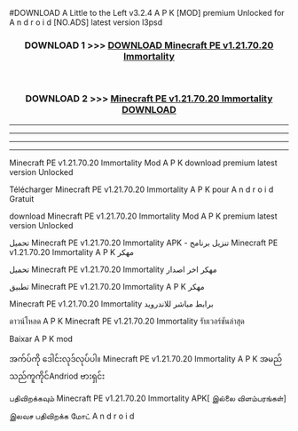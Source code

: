 #DOWNLOAD A Little to the Left v3.2.4 A P K [MOD] premium Unlocked for A n d r o i d [NO.ADS] latest version l3psd 



<div align="center">

<h3>DOWNLOAD 1 >>> <a href="https://getmod1.web.app/?judule=Btd Battles">DOWNLOAD Minecraft PE v1.21.70.20 Immortality</a></h3><br>

<h3>DOWNLOAD 2 >>> <a href="https://getmod1.web.app/?judule=Btd Battles">Minecraft PE v1.21.70.20 Immortality DOWNLOAD </a></h3>

</div>


----------------------------------------------------------

----------------------------------------------------------

----------------------------------------------------------

----------------------------------------------------------


Minecraft PE v1.21.70.20 Immortality Mod A P K download premium latest version Unlocked

Télécharger Minecraft PE v1.21.70.20 Immortality A P K pour A n d r o i d Gratuit

download Minecraft PE v1.21.70.20 Immortality Mod A P K premium latest version Unlocked

تحميل Minecraft PE v1.21.70.20 Immortality APK - تنزيل برنامج Minecraft PE v1.21.70.20 Immortality A P K مهكر

تحميل Minecraft PE v1.21.70.20 Immortality مهكر اخر اصدار

تطبيق Minecraft PE v1.21.70.20 Immortality A P K مهكر

Minecraft PE v1.21.70.20 Immortality برابط مباشر للاندرويد

ดาวน์โหลด A P K Minecraft PE v1.21.70.20 Immortality รับเวอร์ชันล่าสุด

Baixar A P K mod

အက်ပ်ကို ဒေါင်းလုဒ်လုပ်ပါ။ Minecraft PE v1.21.70.20 Immortality A P K အမည်သည်ကူကိုင်Andriod ဗားရှင်း

பதிவிறக்கவும் Minecraft PE v1.21.70.20 Immortality APK[ இல்லை விளம்பரங்கள்] 
 
இலவச பதிவிறக்க மோட் A n d r o i d



